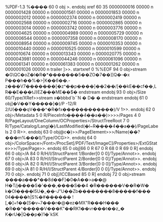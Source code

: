 %PDF-1.3 %���� 60 0 obj >. endobj xref 60 35 0000000016 00000 n 0000001428 00000 n 0000001561 00000 n 0000001853 00000 n 0000002012 00000 n 0000002374 00000 n 0000002419 00000 n 0000002568 00000 n 0000002716 00000 n 0000002865 00000 n 0000003014 00000 n 0000003742 00000 n 0000003776 00000 n 0000004625 00000 n 0000004989 00000 n 0000005729 00000 n 0000006544 00000 n 0000007358 00000 n 0000008170 00000 n 0000008954 00000 n 0000009745 00000 n 0000010353 00000 n 0000010440 00000 n 0000010525 00000 n 0000010599 00000 n 0000010674 00000 n 0000013343 00000 n 0000020775 00000 n 0000043981 00000 n 0000044246 00000 n 0000061096 00000 n 0000061341 00000 n 0000061383 00000 n 0000001262 00000 n 0000001026 00000 n trailer \]>>. startxref 0 %%EOF 94 0 obj>stream �G\\QC�oZ�l�R�\*�������5��ZO�7��\]\]Q�-�x P���h��%�>|K��6��.-z���V7�������\[�z^��p����\]��2��/\[��kE��cf��,LR��E���tJ}EZ���ME��$� endstream endobj 93 0 obj>/Size 60/Type/XRef>>stream x�bbbd\`b\`\`N � D� � endstream endobj 61 0 obj\]�V��Y�����\]�)/P -12/R 2/U(���qV���^�R�fx������������)/V 1>>. endobj 62 0 obj>/Metadata 5 0 R/PieceInfo����4��a��)>>>>/Pages 4 0 R/PageLayout/OneColumn/OCProperties>/StructTreeRoot 7 0 R/Type/Catalog/Lang(�)/LastModified(�l~R����4��a��)/PageLabels 2 0 R>>. endobj 63 0 obj@c�)>>/PageElement>>>/Name(��?���m%���l)/Type/OCG>>. endobj 64 0 obj>/ColorSpace>/Font>/ProcSet\[/PDF/Text/ImageC\]/Properties>/ExtGState>>>/Type/Page>>. endobj 65 0 obj\[66 0 R 67 0 R 68 0 R 69 0 R\] endobj 66 0 obj>/A 84 0 R/H/I/StructParent 1/Border\[0 0 0\]/Type/Annot>>. endobj 67 0 obj>/A 83 0 R/H/I/StructParent 2/Border\[0 0 0\]/Type/Annot>>. endobj 68 0 obj>/A 82 0 R/H/I/StructParent 3/Border\[0 0 0\]/Type/Annot>>. endobj 69 0 obj>/A 81 0 R/H/I/StructParent 4/Border\[0 0 0\]/Type/Annot>>. endobj 70 0 obj>. endobj 71 0 obj\[/ICCBased 85 0 R\] endobj 72 0 obj>stream ����a���\*��8d��F\]�0�A��>a��@ H�T/j����S�'���,����S��4 �R������V��R�W� k�OI����I5U�\_��-J"U��Zb��������8�����f��� 04����h|S%�#������ !\[,�\]+f��\[S�v~7���r�@�ez�MX"R���H��� �R��^�����V���K"��RK1��vr���t��z\_� K�rU�|Q��p�)1�\`kSK